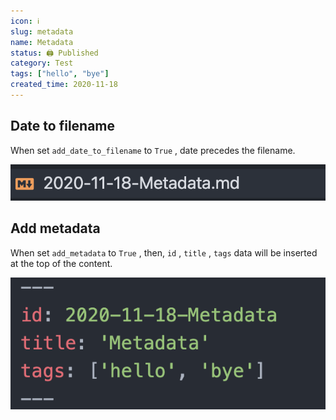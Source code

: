 ```yaml
---
icon: ℹ️
slug: metadata
name: Metadata
status: 🖨 Published
category: Test
tags: ["hello", "bye"]
created_time: 2020-11-18
---
```


## Date to filename

When set `add_date_to_filename` to `True` , date precedes the filename.

![2020-11-18-metadata-image-0](./images/2020-11-18-metadata-image-0.png)

## Add metadata

When set `add_metadata` to `True` , then, `id` , `title` , `tags` data will be inserted at the top of the content.

![2020-11-18-metadata-image-1](./images/2020-11-18-metadata-image-1.png)
